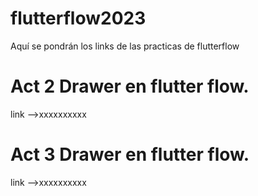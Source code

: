 # flutterflow2023
Aquí se pondrán los links de las practicas de flutterflow

# Act 2 Drawer en flutter flow.
link -->xxxxxxxxxx

# Act 3 Drawer en flutter flow.
link -->xxxxxxxxxx
